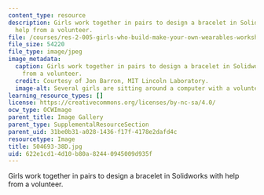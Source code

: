 ```yaml
---
content_type: resource
description: Girls work together in pairs to design a bracelet in Solidworks with
  help from a volunteer.
file: /courses/res-2-005-girls-who-build-make-your-own-wearables-workshop-spring-2015/622e1cd14d10b80a82440945009d935f_504693-38D.jpg
file_size: 54220
file_type: image/jpeg
image_metadata:
  caption: Girls work together in pairs to design a bracelet in Solidworks with help
    from a volunteer.
  credit: Courtesy of Jon Barron, MIT Lincoln Laboratory.
  image-alt: Several girls are sitting around a computer with a volunteer.
learning_resource_types: []
license: https://creativecommons.org/licenses/by-nc-sa/4.0/
ocw_type: OCWImage
parent_title: Image Gallery
parent_type: SupplementalResourceSection
parent_uid: 31be0b31-a028-1436-f17f-4178e2dafd4c
resourcetype: Image
title: 504693-38D.jpg
uid: 622e1cd1-4d10-b80a-8244-0945009d935f
---
```

Girls work together in pairs to design a bracelet in Solidworks with help from a volunteer.